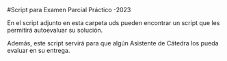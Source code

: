 #Script para Examen Parcial Práctico -2023

En el script adjunto en esta carpeta uds pueden encontrar un script que les permitirá autoevaluar su solución.

Además, este script servirá para que algún Asistente de Cátedra los pueda evaluar en su entrega.
